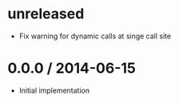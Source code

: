 unreleased
==========

  * Fix warning for dynamic calls at singe call site

0.0.0 / 2014-06-15
==================

  * Initial implementation
